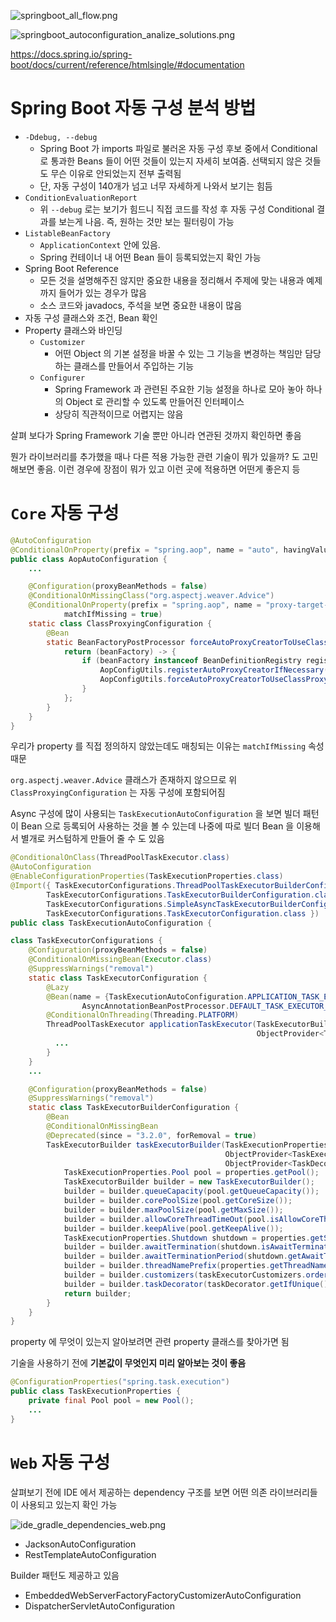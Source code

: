 ![springboot_all_flow.png](images%2Fspringboot_all_flow.png)

![springboot_autoconfiguration_analize_solutions.png](images%2Fspringboot_autoconfiguration_analize_solutions.png)

https://docs.spring.io/spring-boot/docs/current/reference/htmlsingle/#documentation

# Spring Boot 자동 구성 분석 방법

* `-Ddebug, --debug`
  * Spring Boot 가 imports 파일로 불러온 자동 구성 후보 중에서 Conditional 로 통과한 Beans 들이 어떤 것들이 있는지 자세히 보여줌. 선택되지 않은 것들도 무슨 이유로 안되었는지 전부 출력됨
  * 단, 자동 구성이 140개가 넘고 너무 자세하게 나와서 보기는 힘듬
* `ConditionEvaluationReport`
  * 위 `--debug` 로는 보기가 힘드니 직접 코드를 작성 후 자동 구성 Conditional 결과를 보는게 나음. 즉, 원하는 것만 보는 필터링이 가능
* `ListableBeanFactory`
  * `ApplicationContext` 안에 있음. 
  * Spring 컨테이너 내 어떤 Bean 들이 등록되었는지 확인 가능
* Spring Boot Reference
  * 모든 것을 설명해주진 않지만 중요한 내용을 정리해서 주제에 맞는 내용과 예제까지 들어가 있는 경우가 많음
  * 소스 코드와 javadocs, 주석을 보면 중요한 내용이 많음
* 자동 구성 클래스와 조건, Bean 확인
* Property 클래스와 바인딩
  * `Customizer`
    * 어떤 Object 의 기본 설정을 바꿀 수 있는 그 기능을 변경하는 책임만 담당하는 클래스를 만들어서 주입하는 기능
  * `Configurer`
    * Spring Framework 과 관련된 주요한 기능 설정을 하나로 모아 놓아 하나의 Object 로 관리할 수 있도록 만들어진 인터페이스
    * 상당히 직관적이므로 어렵지는 않음

살펴 보다가 Spring Framework 기술 뿐만 아니라 연관된 것까지 확인하면 좋음

뭔가 라이브러리를 추가했을 때나 다른 적용 가능한 관련 기술이 뭐가 있을까? 도 고민해보면 좋음. 이런 경우에 장점이 뭐가 있고 이런 곳에 적용하면 어떤게 좋은지 등

# `Core` 자동 구성

```java
@AutoConfiguration
@ConditionalOnProperty(prefix = "spring.aop", name = "auto", havingValue = "true", matchIfMissing = true)
public class AopAutoConfiguration {
    ...

    @Configuration(proxyBeanMethods = false)
    @ConditionalOnMissingClass("org.aspectj.weaver.Advice")
    @ConditionalOnProperty(prefix = "spring.aop", name = "proxy-target-class", havingValue = "true",
            matchIfMissing = true)
    static class ClassProxyingConfiguration {
        @Bean
        static BeanFactoryPostProcessor forceAutoProxyCreatorToUseClassProxying() {
            return (beanFactory) -> {
                if (beanFactory instanceof BeanDefinitionRegistry registry) {
                    AopConfigUtils.registerAutoProxyCreatorIfNecessary(registry);
                    AopConfigUtils.forceAutoProxyCreatorToUseClassProxying(registry);
                }
            };
        }
    }
}
```

우리가 property 를 직접 정의하지 않았는데도 매칭되는 이유는 `matchIfMissing` 속성 때문

`org.aspectj.weaver.Advice` 클래스가 존재하지 않으므로 위 `ClassProxyingConfiguration` 는 자동 구성에 포함되어짐

Async 구성에 많이 사용되는 `TaskExecutionAutoConfiguration` 을 보면 빌더 패턴이 Bean 으로 등록되어 사용하는 것을 볼 수 있는데 나중에 따로 빌더 Bean 을 이용해서 별개로 커스텀하게 만들어 줄 수 도 있음

```java
@ConditionalOnClass(ThreadPoolTaskExecutor.class)
@AutoConfiguration
@EnableConfigurationProperties(TaskExecutionProperties.class)
@Import({ TaskExecutorConfigurations.ThreadPoolTaskExecutorBuilderConfiguration.class,
		TaskExecutorConfigurations.TaskExecutorBuilderConfiguration.class,
		TaskExecutorConfigurations.SimpleAsyncTaskExecutorBuilderConfiguration.class,
		TaskExecutorConfigurations.TaskExecutorConfiguration.class })
public class TaskExecutionAutoConfiguration {
```

```java
class TaskExecutorConfigurations {
    @Configuration(proxyBeanMethods = false)
    @ConditionalOnMissingBean(Executor.class)
    @SuppressWarnings("removal")
    static class TaskExecutorConfiguration {
        @Lazy
        @Bean(name = {TaskExecutionAutoConfiguration.APPLICATION_TASK_EXECUTOR_BEAN_NAME,
                AsyncAnnotationBeanPostProcessor.DEFAULT_TASK_EXECUTOR_BEAN_NAME})
        @ConditionalOnThreading(Threading.PLATFORM)
        ThreadPoolTaskExecutor applicationTaskExecutor(TaskExecutorBuilder taskExecutorBuilder,
                                                       ObjectProvider<ThreadPoolTaskExecutorBuilder> threadPoolTaskExecutorBuilderProvider) {
          ...
        }
    }
    ...

    @Configuration(proxyBeanMethods = false)
    @SuppressWarnings("removal")
    static class TaskExecutorBuilderConfiguration {
        @Bean
        @ConditionalOnMissingBean
        @Deprecated(since = "3.2.0", forRemoval = true)
        TaskExecutorBuilder taskExecutorBuilder(TaskExecutionProperties properties,
                                                ObjectProvider<TaskExecutorCustomizer> taskExecutorCustomizers,
                                                ObjectProvider<TaskDecorator> taskDecorator) {
            TaskExecutionProperties.Pool pool = properties.getPool();
            TaskExecutorBuilder builder = new TaskExecutorBuilder();
            builder = builder.queueCapacity(pool.getQueueCapacity());
            builder = builder.corePoolSize(pool.getCoreSize());
            builder = builder.maxPoolSize(pool.getMaxSize());
            builder = builder.allowCoreThreadTimeOut(pool.isAllowCoreThreadTimeout());
            builder = builder.keepAlive(pool.getKeepAlive());
            TaskExecutionProperties.Shutdown shutdown = properties.getShutdown();
            builder = builder.awaitTermination(shutdown.isAwaitTermination());
            builder = builder.awaitTerminationPeriod(shutdown.getAwaitTerminationPeriod());
            builder = builder.threadNamePrefix(properties.getThreadNamePrefix());
            builder = builder.customizers(taskExecutorCustomizers.orderedStream()::iterator);
            builder = builder.taskDecorator(taskDecorator.getIfUnique());
            return builder;
        }
    }
}
```

property 에 무엇이 있는지 알아보려면 관련 property 클래스를 찾아가면 됨

기술을 사용하기 전에 **기본값이 무엇인지 미리 알아보는 것이 좋음**

```java
@ConfigurationProperties("spring.task.execution")
public class TaskExecutionProperties {
    private final Pool pool = new Pool();
    ...
}
```

# `Web` 자동 구성

살펴보기 전에 IDE 에서 제공하는 dependency 구조를 보면 어떤 의존 라이브러리들이 사용되고 있는지 확인 가능

![ide_gradle_dependencies_web.png](images%2Fide_gradle_dependencies_web.png)

* JacksonAutoConfiguration
* RestTemplateAutoConfiguration

Builder 패턴도 제공하고 있음

* EmbeddedWebServerFactoryFactoryCustomizerAutoConfiguration
* DispatcherServletAutoConfiguration




